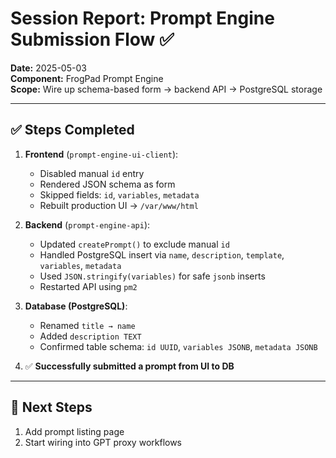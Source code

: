 # Session Report: Prompt Engine Submission Flow ✅
**Date:** 2025-05-03  
**Component:** FrogPad Prompt Engine  
**Scope:** Wire up schema-based form → backend API → PostgreSQL storage

---

## ✅ Steps Completed

1. **Frontend** (`prompt-engine-ui-client`):
   - Disabled manual `id` entry
   - Rendered JSON schema as form
   - Skipped fields: `id`, `variables`, `metadata`
   - Rebuilt production UI → `/var/www/html`

2. **Backend** (`prompt-engine-api`):
   - Updated `createPrompt()` to exclude manual `id`
   - Handled PostgreSQL insert via `name`, `description`, `template`, `variables`, `metadata`
   - Used `JSON.stringify(variables)` for safe `jsonb` inserts
   - Restarted API using `pm2`

3. **Database (PostgreSQL)**:
   - Renamed `title → name`
   - Added `description TEXT`
   - Confirmed table schema: `id UUID`, `variables JSONB`, `metadata JSONB`

4. ✅ **Successfully submitted a prompt from UI to DB**

---

## 🧠 Next Steps

1. Add prompt listing page
2. Start wiring into GPT proxy workflows
